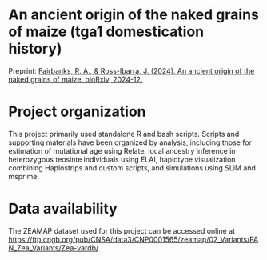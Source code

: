 # An ancient origin of the naked grains of maize (tga1 domestication history)
Preprint: [Fairbanks, R. A., & Ross-Ibarra, J. (2024). An ancient origin of the naked grains of maize. bioRxiv, 2024-12.](https://www.biorxiv.org/content/10.1101/2024.12.02.626434v1) 

# Project organization
This project primarily used standalone R and bash scripts. Scripts and supporting materials have been organized by analysis, including those for estimation of mutational age using Relate, local ancestry inference in heterozygous teosinte individuals using ELAI, haplotype visualization combining Haplostrips and custom scripts, and simulations using SLiM and msprime. 

# Data availability
The ZEAMAP dataset used for this project can be accessed online at https://ftp.cngb.org/pub/CNSA/data3/CNP0001565/zeamap/02_Variants/PAN_Zea_Variants/Zea-vardb/. 
